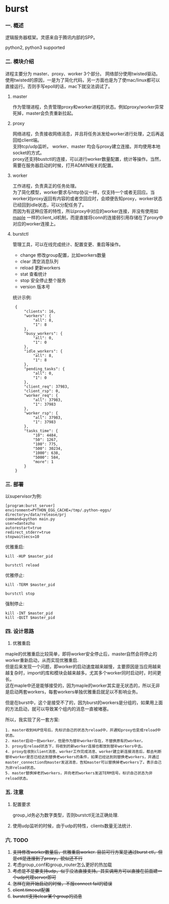 # burst

### 一. 概述

逻辑服务器框架。灵感来自于腾讯内部的SPP。

python2, python3 supported


### 二. 模块介绍

进程主要分为 master、proxy、worker 3个部分。
网络部分使用twisted驱动。使用twisted的原因，一是为了简化代码，另一方面也是为了使mac/linux都可以直接运行。否则手写epoll的话，mac下就没法调试了。

1. master

    作为管理进程，负责管理proxy和worker进程的状态。例如proxy/worker异常死掉，master会负责重新拉起。

2. proxy

    网络进程，负责接收网络消息，并且将任务派发给worker进行处理，之后再返回给client端。  
    支持tcp/udp监听。
    worker、master 均会与proxy建立连接。并均使用本地socket的方式。  
    proxy还支持bustctl的连接，可以进行worker数量配置，统计等操作。当然，需要在服务器启动的时候，打开ADMIN相关的配置。

3. worker

    工作进程，负责真正的任务处理。  
    为了简化模型，worker要求与http协议一样，仅支持一个或者无回应。当worker对proxy返回有内容的或者空回应时，会顺便告知proxy，worker状态已经回到idle状态，可以分配任务了。  
    而因为有这种应答的特性，所以proxy中对应的worker连接，并没有使用如 [maple](https://github.com/dantezhu/maple) 一样的client_id机制，而是直接将conn的连接弱引用存储在了proxy中对应的worker连接上。

4. burstctl

    管理工具，可以在线完成统计、配置变更、重启等操作。

    * change           修改group配置，比如workers数量
    * clear            清空消息队列
    * reload           更新workers
    * stat             查看统计
    * stop             安全停止整个服务
    * version          版本号

    统计示例:
    
        {
            "clients": 16,
            "workers": {
                "all": 8,
                "1": 8
            },
            "busy_workers": {
                "all": 0,
                "1": 0
            },
            "idle_workers": {
                "all": 8,
                "1": 8
            },
            "pending_tasks": {
                "all": 0,
                "1": 0
            },
            "client_req": 37983,
            "client_rsp": 0,
            "worker_req": {
                "all": 37983,
                "1": 37983
            },
            "worker_rsp": {
                "all": 37983,
                "1": 37983
            },
            "tasks_time": {
                "10": 4484,
                "50": 1267,
                "100": 775,
                "500": 30234,
                "1000": 638,
                "5000": 584,
                "more": 1
            }
        }


### 三. 部署

以supervisor为例:

    [program:burst_server]
    environment=PYTHON_EGG_CACHE=/tmp/.python-eggs/
    directory=/data/release/prj
    command=python main.py
    user=dantezhu
    autorestart=true
    redirect_stderr=true
    stopwaitsecs=10

优雅重启:

    kill -HUP $master_pid

    burstctl reload

优雅停止:

    kill -TERM $master_pid

    burstctl stop

强制停止:

    kill -INT $master_pid
    kill -QUIT $master_pid


### 四. 设计思路

1. 优雅重启

maple的优雅重启比较简单，即将worker安全停止后，master自然会将停止的worker重新启动，从而实现优雅重启.  
但是后来发现一个问题，即worker的启动速度越来越慢，主要原因是当应用越来越复杂时，import的库和模块会越来越多。尤其多个worker同时启动时，时间更长。  
这在maple中还是能够接受的，因为maple的worker其实是无状态的，所以无非是启动两套workers，每套workers单独优雅重启就足以不影响业务。

但是在burst中，这个是接受不了的，因为burst的workers是分组的，如果用上面的方法启动，就可以导致某个组内的消息一直被堵塞。

所以，我实现了另一套方案:

    1. master收到HUP信号后，先标识自己的状态为reload中，并通知proxy也变成reload中状态。
    2. master启动一批worker，但是作为替补worker存在，不替换原有的worker。
    3. proxy在reload状态下，将收到的新worker连接也都放到替补workers中去。
    4. proxy在收到client消息、worker工作完成消息、worker建立新连接消息后，都去判断替补worker是否已经达到替换老workers的条件，如果已经达到则替换老workers，并通过master_connection向master发送消息，告知master可以替换掉老workers了。表示自己为非reload状态。
    5. master替换掉老的workers，并向老的workers发送TERM信号。标识自己状态为非reload状态。


### 五. 注意

1. 配置要求

    group_id务必为数字类型，否则burstctl无法正确处理.

2. 使用udp监听的时候，由于udp的特性，clients数量无法统计.

### 六. TODO

1. <del>支持修改worker数量后，优雅重启worker. 目前可行方案是通过burst ctl，但是ctl是连接到了proxy，貌似还不行</del>
2. 考虑group_conf和group_router怎么更好的热加载
3. <del>考虑是不是要支持udp，似乎没法直接支持。其实调用方可以直接在前面建一个udp代理server即可</del>
4. <del>怎样在刚开始启动的时候，不报connect fail的错误</del>
5. <del>client.timeout配置</del>
6. <del>burstctl支持clear某个group的消息</del>
